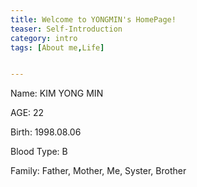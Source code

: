 ```yaml
---
title: Welcome to YONGMIN's HomePage!
teaser: Self-Introduction
category: intro
tags: [About me,Life]


---
```

Name: KIM YONG MIN<bn />

AGE: 22<bn />

Birth: 1998.08.06<bn />

Blood Type: B<bn />

Family: Father, Mother, Me, Syster, Brother


[kd]: http://kramdown.gettalong.org/
[rd]: https://github.com/davidfstr/rdiscount
[rc]: https://github.com/vmg/redcarpet
[kds]: https://kramdown.gettalong.org/syntax.html
